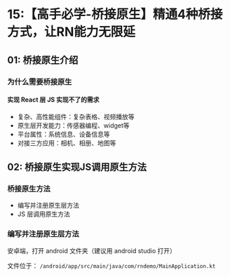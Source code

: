 # 15:【高手必学-桥接原生】精通4种桥接方式，让RN能力无限延

## 01: 桥接原生介绍

### 为什么需要桥接原生

#### 实现 React 层 JS 实现不了的需求

* 复杂、高性能组件：复杂表格、视频播放等
* 原生层开发能力：传感器编程、widget等
* 平台属性：系统信息、设备信息等
* 对接三方应用：相机、相册、地图等

## 02: 桥接原生实现JS调用原生方法

### 桥接原生方法

* 编写并注册原生层方法
* JS 层调用原生方法

### 编写并注册原生层方法

安卓端，打开 android 文件夹（建议用 android studio 打开）

文件位于： `/android/app/src/main/java/com/rndemo/MainApplication.kt`
